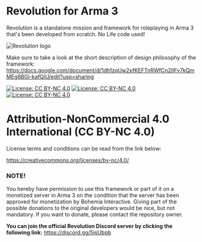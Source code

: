 # Revolution for Arma 3
Revolution is a standalone mission and framework for roleplaying in Arma 3 that's been developed from scratch. No Life code used!

![Revolution logo](https://i.imgur.com/JRPwdhb.png)

Make sure to take a look at the short description of design philosophy of the framework: https://docs.google.com/document/d/1dh1zqUw2xfKEFTnRWfCn2IIFv7kQmMEg8BGi-kafQIU/edit?usp=sharing



[![License: CC BY-NC 4.0](https://mirrors.creativecommons.org/presskit/icons/cc.svg)](https://creativecommons.org/licenses/by-nc/4.0/) [![License: CC BY-NC 4.0](https://mirrors.creativecommons.org/presskit/icons/by.svg)](https://creativecommons.org/licenses/by-nc/4.0/) [![License: CC BY-NC 4.0](https://mirrors.creativecommons.org/presskit/icons/nc.svg)](https://creativecommons.org/licenses/by-nc/4.0/)

# Attribution-NonCommercial 4.0 International (CC BY-NC 4.0)



License terms and conditions can be read from the link below:

https://creativecommons.org/licenses/by-nc/4.0/

### NOTE!
You hereby have permission to use this framework or part of it on a monetized server in Arma 3 on the condition that the server has been approved for monetization by Bohemia Interactive. Giving part of the possible donations to the original developers would be nice, but not mandatory. If you want to donate, please contact the repository owner.

**You can join the official Revolution Discord server by clicking the following link:** https://discord.gg/5jsUbpb
